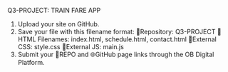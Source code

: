 
Q3-PROJECT: TRAIN FARE APP

1. Upload your site on GitHub.
2. Save your file with this filename format:
      💜Repository: Q3-PROJECT
      💜HTML Filenames: index.html, schedule.html, contact.html
      💜External CSS: style.css
      💜External JS: main.js
3. Submit your 📂REPO and 🌐GitHub page links through the OB Digital Platform.
